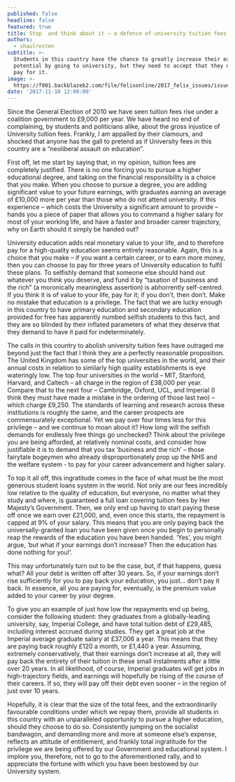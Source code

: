 ```yaml
---
published: false
headline: false
featured: true
title: Stop  and think about it – a defence of university tuition fees
authors:
  - shaulrosten
subtitle: >-
  Students in this country have the chance to greatly increase their earning
  potential by going to university, but they need to accept that they need to
  pay for it.
image: >-
  https://f001.backblazeb2.com/file/felixonline/2017_felix_issues/issue_1675/1675_politics_education.jpg
date: '2017-11-10 12:00:00'
---
```

Since the General Election of 2010 we have seen tuition fees rise under a coalition government to £9,000 per year. We have heard no end of complaining, by students and politicians alike, about the gross injustice of University tuition fees. Frankly, I am appalled by their clamours, and shocked that anyone has the gall to pretend as if University fees in this country are a “neoliberal assault on education”.

First off, let me start by saying that, in my opinion, tuition fees are completely justified. There is no one forcing you to pursue a higher educational degree, and taking on the financial responsibility is a choice that you make. When you choose to pursue a degree, you are adding significant value to your future earnings, with graduates earning an average of £10,000 more per year than those who do not attend university. If this experience – which costs the University a significant amount to provide – hands you a piece of paper that allows you to command a higher salary for most of your working life, and have a faster and broader career trajectory, why on Earth should it simply be handed out?

University education adds real monetary value to your life, and to therefore pay for a high-quality education seems entirely reasonable. Again, this is a choice that you make – if you want a certain career, or to earn more money, then you can choose to pay for three years of University education to fulfil these plans. To selfishly demand that someone else should hand out whatever you think you deserve, and fund it by “taxation of business and the rich” (a moronically meaningless assertion) is abhorrently self-centred. If you think it is of value to your life, pay for it; if you don’t, then don’t. Make no mistake that education is a privilege. The fact that we are lucky enough in this country to have primary education and secondary education provided for free has apparently numbed selfish students to this fact, and they are so blinded by their inflated parameters of what they deserve that they demand to have it paid for indeterminately.

The calls in this country to abolish university tuition fees have outraged me beyond just the fact that I think they are a perfectly reasonable proposition. The United Kingdom has some of the top universities in the world, and their annual costs in relation to similarly high quality establishments is eye wateringly low. The top four universities in the world – MIT, Stanford, Harvard, and Caltech – all charge in the region of £38,000 per year. Compare that to the next four – Cambridge, Oxford, UCL, and Imperial (I think they must have made a mistake in the ordering of those last two) – which charge £9,250. The standards of learning and research across these institutions is roughly the same, and the career prospects are commensurately exceptional. Yet we pay over four times less for this privilege – and we continue to moan about it? How long will the selfish demands for endlessly free things go unchecked? Think about the privilege you are being afforded, at relatively nominal costs, and consider how justifiable it is to demand that you tax ‘business and the rich’ – those fairytale bogeymen who already disproportionately prop up the NHS and the welfare system - to pay for your career advancement and higher salary.

To top it all off, this ingratitude comes in the face of what must be the most generous student loans system in the world. Not only are our fees incredibly low relative to the quality of education, but everyone, no matter what they study and where, is guaranteed a full loan covering tuition fees by Her Majesty’s Government. Then, we only end up having to start paying these off once we earn over £21,000, and, even once this starts, the repayment is capped at 9% of your salary. This means that you are only paying back the universally-granted loan you have been given once you begin to personally reap the rewards of the education you have been handed. ‘Yes’, you might argue, ‘but what if your earnings don’t increase? Then the education has done nothing for you!’.

This may unfortunately turn out to be the case, but, if that happens, guess what? All your debt is written off after 30 years. So, if your earnings don’t rise sufficiently for you to pay back your education, you just… don’t pay it back. In essence, all you are paying for, eventually, is the premium value added to your career by your degree.

To give you an example of just how low the repayments end up being, consider the following student: they graduates from a globally-leading university, say, Imperial College, and have total tuition debt of £29,485, including interest accrued during studies. They get a great job at the Imperial average graduate salary at £37,006 a year. This means that they are paying back roughly £120 a month, or £1,440 a year. Assuming, extremely conservatively, that their earnings don’t increase at all, they will pay back the entirety of their tuition in these small instalments after a little over 20 years. In all likelihood, of course, Imperial graduates will get jobs in high-trajectory fields, and earnings will hopefully be rising of the course of their careers. If so, they will pay off their debt even sooner – in the region of just over 10 years.

Hopefully, it is clear that the size of the total fees, and the extraordinarily favourable conditions under which we repay them, provide all students in this country with an unparalleled opportunity to pursue a higher education, should they choose to do so. Consistently jumping on the socialist bandwagon, and demanding more and more at someone else’s expense, reflects an attitude of entitlement, and frankly total ingratitude for the privilege we are being offered by our Government and educational system. I implore you, therefore, not to go to the aforementioned rally, and to appreciate the fortune with which you have been bestowed by our University system. 
